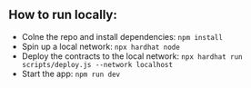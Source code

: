 ## How to run locally:

- Colne the repo and install dependencies:
`npm install`
- Spin up a local network: 
`npx hardhat node`
- Deploy the contracts to the local network: `npx hardhat run scripts/deploy.js --network localhost`
- Start the app: `npm run dev`
